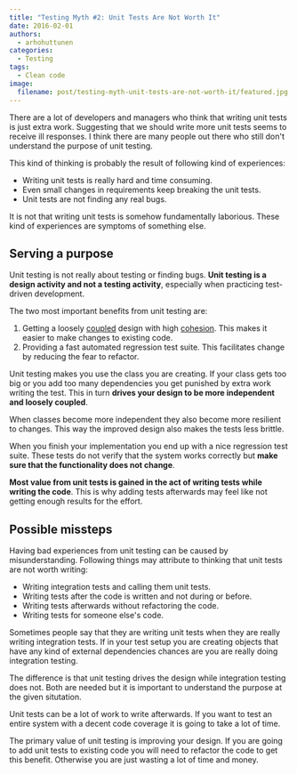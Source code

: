 ```yaml
---
title: "Testing Myth #2: Unit Tests Are Not Worth It"
date: 2016-02-01
authors:
  - arhohuttunen
categories:
  - Testing
tags:
  - Clean code
image:
  filename: post/testing-myth-unit-tests-are-not-worth-it/featured.jpg
---
```


There are a lot of developers and managers who think that writing unit tests is just extra work. Suggesting that we should write more unit tests seems to receive ill responses. I think there are many people out there who still don't understand the purpose of unit testing.

This kind of thinking is probably the result of following kind of experiences:

- Writing unit tests is really hard and time consuming.
- Even small changes in requirements keep breaking the unit tests.
- Unit tests are not finding any real bugs.

It is not that writing unit tests is somehow fundamentally laborious. These kind of experiences are symptoms of something else.

## Serving a purpose

Unit testing is not really about testing or finding bugs. <strong>Unit testing is a design activity and not a testing activity</strong>, especially when practicing test-driven development.

The two most important benefits from unit testing are:

1. Getting a loosely [coupled](https://en.wikipedia.org/wiki/Coupling_(computer_programming)) design with high [cohesion](https://en.wikipedia.org/wiki/Cohesion_(computer_science)). This makes it easier to make changes to existing code.
2. Providing a fast automated regression test suite. This facilitates change by reducing the fear to refactor.

Unit testing makes you use the class you are creating. If your class gets too big or you add too many dependencies you get punished by extra work writing the test. This in turn **drives your design to be more independent and loosely coupled**.

When classes become more independent they also become more resilient to changes. This way the improved design also makes the tests less brittle.

When you finish your implementation you end up with a nice regression test suite. These tests do not verify that the system works correctly but **make sure that the functionality does not change**.

**Most value from unit tests is gained in the act of writing tests while writing the code**. This is why adding tests afterwards may feel like not getting enough results for the effort.

## Possible missteps

Having bad experiences from unit testing can be caused by misunderstanding. Following things may attribute to thinking that unit tests are not worth writing:

- Writing integration tests and calling them unit tests.
- Writing tests after the code is written and not during or before.
- Writing tests afterwards without refactoring the code.
- Writing tests for someone else's code.

Sometimes people say that they are writing unit tests when they are really writing integration tests. If in your test setup you are creating objects that have any kind of external dependencies chances are you are really doing integration testing.

The difference is that unit testing drives the design while integration testing does not. Both are needed but it is important to understand the purpose at the given situtation.

Unit tests can be a lot of work to write afterwards. If you want to test an entire system with a decent code coverage it is going to take a lot of time.

The primary value of unit testing is improving your design. If you are going to add unit tests to existing code you will need to refactor the code to get this benefit. Otherwise you are just wasting a lot of time and money.
